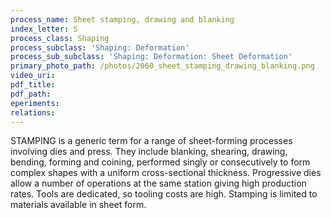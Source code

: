 ```yaml
---
process_name: Sheet stamping, drawing and blanking
index_letter: S
process_class: Shaping
process_subclass: 'Shaping: Deformation'
process_sub_subclass: 'Shaping: Deformation: Sheet Deformation'
primary_photo_path: /photos/2060_sheet_stamping_drawing_blanking.png
video_uri:
pdf_title:
pdf_path:
eperiments:
relations:
---
```


STAMPING is a generic term for a range of sheet-forming processes involving dies and press. They include blanking, shearing, drawing, bending, forming and coining, performed singly or consecutively to form complex shapes with a uniform cross-sectional thickness. Progressive dies allow a number of operations at the same station giving high production rates. Tools are dedicated, so tooling costs are high. Stamping is limited to materials available in sheet form.